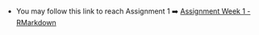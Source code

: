 * You may follow this link to reach Assignment 1 ➡️ [Assignment Week 1 - RMarkdown](AliAltintas-HW1.Rmd)


